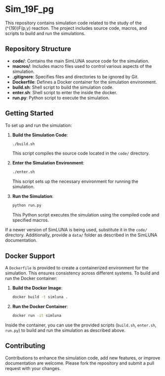 # Sim_19F_pg

This repository contains simulation code related to the study of the \(^{19}\)F(p,γ) reaction. The project includes source code, macros, and scripts to build and run the simulations.

## Repository Structure

- **code/**: Contains the main SimLUNA source code for the simulation.
- **macros/**: Includes macro files used to control various aspects of the simulation.
- **.gitignore**: Specifies files and directories to be ignored by Git.
- **Dockerfile**: Defines a Docker container for the simulation environment.
- **build.sh**: Shell script to build the simulation code.
- **enter.sh**: Shell script to enter the inside the docker.
- **run.py**: Python script to execute the simulation.

## Getting Started

To set up and run the simulation:

1. **Build the Simulation Code**:
   ```bash
   ./build.sh
   ```
   This script compiles the source code located in the `code/` directory.

2. **Enter the Simulation Environment**:
   ```bash
   ./enter.sh
   ```
   This script sets up the necessary environment for running the simulation.

3. **Run the Simulation**:
   ```bash
   python run.py
   ```
   This Python script executes the simulation using the compiled code and specified macros.

If a newer version of SimLUNA is being used, substitute it in the ```code/``` directory. Additionally, provide a ```data/``` folder as described in the SimLUNA documentation.

## Docker Support

A `Dockerfile` is provided to create a containerized environment for the simulation. This ensures consistency across different systems. To build and run the Docker container:

1. **Build the Docker Image**:
   ```bash
   docker build -t simluna .
   ```

2. **Run the Docker Container**:
   ```bash
   docker run -it simluna
   ```

Inside the container, you can use the provided scripts (`build.sh`, `enter.sh`, `run.py`) to build and run the simulation as described above.

## Contributing

Contributions to enhance the simulation code, add new features, or improve documentation are welcome. Please fork the repository and submit a pull request with your changes.